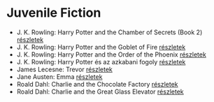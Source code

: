 # Juvenile Fiction

- J. K. Rowling: Harry Potter and the Chamber of Secrets (Book 2) [részletek](../_details/J.%20K.%20Rowling.md#id_711)
- J. K. Rowling: Harry Potter and the Goblet of Fire [részletek](../_details/J.%20K.%20Rowling.md#id_712)
- J. K. Rowling: Harry Potter and the Order of the Phoenix [részletek](../_details/J.%20K.%20Rowling.md#id_713)
- J. K. Rowling: Harry Potter és az azkabani fogoly [részletek](../_details/J.%20K.%20Rowling.md#id_20)
- James Lecesne: Trevor [részletek](../_details/James%20Lecesne.md#id_1272)
- Jane Austen: Emma [részletek](../_details/Jane%20Austen.md#id_57)
- Roald Dahl: Charlie and the Chocolate Factory [részletek](../_details/Roald%20Dahl.md#id_1593)
- Roald Dahl: Charlie and the Great Glass Elevator [részletek](../_details/Roald%20Dahl.md#id_1594)